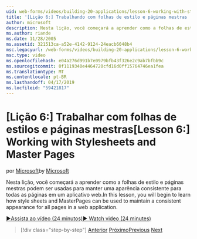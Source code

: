 ```yaml
---
uid: web-forms/videos/building-20-applications/lesson-6-working-with-stylesheets-and-master-pages
title: '[Lição 6:] Trabalhando com folhas de estilo e páginas mestras | Microsoft Docs'
author: microsoft
description: Nesta lição, você começará a aprender como a folhas de estilo e páginas mestras podem ser usadas para manter uma aparência consistente para todas as páginas em um aplicativo web.
ms.author: riande
ms.date: 11/28/2005
ms.assetid: 321513ca-a52e-4142-9124-24eacb6048b4
msc.legacyurl: /web-forms/videos/building-20-applications/lesson-6-working-with-stylesheets-and-master-pages
msc.type: video
ms.openlocfilehash: e04a276d991b7e0979bfb43f326e2c9ab7bfbb9c
ms.sourcegitcommit: 0f1119340e4464720cfd16d0ff15764746ea1fea
ms.translationtype: MT
ms.contentlocale: pt-BR
ms.lasthandoff: 04/17/2019
ms.locfileid: "59421817"
---
```

# <a name="lesson-6-working-with-stylesheets-and-master-pages"></a><span data-ttu-id="6c1cc-103">[Lição 6:] Trabalhar com folhas de estilos e páginas mestras</span><span class="sxs-lookup"><span data-stu-id="6c1cc-103">[Lesson 6:] Working with Stylesheets and Master Pages</span></span>

<span data-ttu-id="6c1cc-104">por [Microsoft](https://github.com/microsoft)</span><span class="sxs-lookup"><span data-stu-id="6c1cc-104">by [Microsoft](https://github.com/microsoft)</span></span>

<span data-ttu-id="6c1cc-105">Nesta lição, você começará a aprender como a folhas de estilo e páginas mestras podem ser usadas para manter uma aparência consistente para todas as páginas em um aplicativo web.</span><span class="sxs-lookup"><span data-stu-id="6c1cc-105">In this lesson, you will begin to learn how style sheets and MasterPages can be used to maintain a consistent appearance for all pages in a web application.</span></span>

[<span data-ttu-id="6c1cc-106">&#9654;Assista ao vídeo (24 minutos)</span><span class="sxs-lookup"><span data-stu-id="6c1cc-106">&#9654; Watch video (24 minutes)</span></span>](https://channel9.msdn.com/Blogs/ASP-NET-Site-Videos/lesson-6-working-with-stylesheets-and-master-pages)

> [!div class="step-by-step"]
> <span data-ttu-id="6c1cc-107">[Anterior](lesson-5-debugging-and-tracing-your-website.md)
> [Próximo](lesson-7-databinding-to-user-interface-controls.md)</span><span class="sxs-lookup"><span data-stu-id="6c1cc-107">[Previous](lesson-5-debugging-and-tracing-your-website.md)
[Next](lesson-7-databinding-to-user-interface-controls.md)</span></span>
